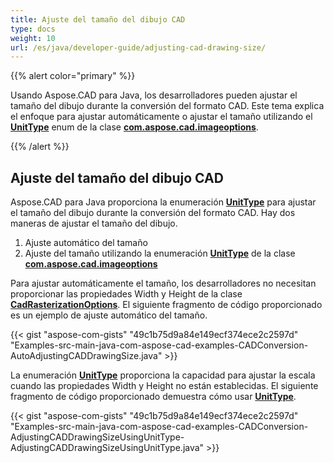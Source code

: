 ```yaml
---
title: Ajuste del tamaño del dibujo CAD
type: docs
weight: 10
url: /es/java/developer-guide/adjusting-cad-drawing-size/
---
```


{{% alert color="primary" %}}

Usando Aspose.CAD para Java, los desarrolladores pueden ajustar el tamaño del dibujo durante la conversión del formato CAD. Este tema explica el enfoque para ajustar automáticamente o ajustar el tamaño utilizando el [**UnitType**](https://reference.aspose.com/cad/java/com.aspose.cad.imageoptions/UnitType) enum de la clase [**com.aspose.cad.imageoptions**](https://reference.aspose.com/cad/java/com.aspose.cad.imageoptions/package-frame).

{{% /alert %}}

## **Ajuste del tamaño del dibujo CAD**

Aspose.CAD para Java proporciona la enumeración [**UnitType**](https://reference.aspose.com/cad/java/com.aspose.cad.imageoptions/UnitType) para ajustar el tamaño del dibujo durante la conversión del formato CAD. Hay dos maneras de ajustar el tamaño del dibujo.

1. Ajuste automático del tamaño
1. Ajuste del tamaño utilizando la enumeración [**UnitType**](https://reference.aspose.com/cad/java/com.aspose.cad.imageoptions/UnitType) de la clase [**com.aspose.cad.imageoptions**](https://reference.aspose.com/cad/java/com.aspose.cad.imageoptions/package-frame)

Para ajustar automáticamente el tamaño, los desarrolladores no necesitan proporcionar las propiedades Width y Height de la clase [**CadRasterizationOptions**](https://reference.aspose.com/cad/java/com.aspose.cad.imageoptions/CadRasterizationOptions). El siguiente fragmento de código proporcionado es un ejemplo de ajuste automático del tamaño.

{{< gist "aspose-com-gists" "49c1b75d9a84e149ecf374ece2c2597d" "Examples-src-main-java-com-aspose-cad-examples-CADConversion-AutoAdjustingCADDrawingSize.java" >}}

La enumeración [**UnitType**](https://reference.aspose.com/cad/java/com.aspose.cad.imageoptions/UnitType) proporciona la capacidad para ajustar la escala cuando las propiedades Width y Height no están establecidas. El siguiente fragmento de código proporcionado demuestra cómo usar [**UnitType**](https://reference.aspose.com/cad/java/com.aspose.cad.imageoptions/UnitType).

{{< gist "aspose-com-gists" "49c1b75d9a84e149ecf374ece2c2597d" "Examples-src-main-java-com-aspose-cad-examples-CADConversion-AdjustingCADDrawingSizeUsingUnitType-AdjustingCADDrawingSizeUsingUnitType.java" >}}
